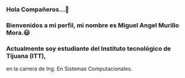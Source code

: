 ### Hola Compañeros...👋

### Bienvenidos a mi perfil, mi nombre es Miguel Angel Murillo Mora.😃

### Actualmente soy estudiante del Instituto tecnológico de Tijuana (ITT), 
en la carrera de Ing. En Sistemas Computacionales. 
